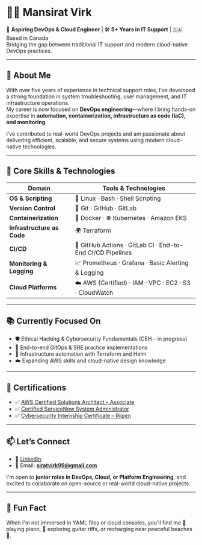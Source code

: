 # 👩‍💻 Mansirat Virk

🎯 **Aspiring DevOps & Cloud Engineer** | 🛠️ **5+ Years in IT Support** | 🇨🇦 Based in Canada  
Bridging the gap between traditional IT support and modern cloud-native DevOps practices.

---

## 🚀 About Me

With over five years of experience in technical support roles, I’ve developed a strong foundation in system troubleshooting, user management, and IT infrastructure operations.  
My career is now focused on **DevOps engineering**—where I bring hands-on expertise in **automation, containerization, infrastructure as code (IaC), and monitoring**.

I’ve contributed to real-world DevOps projects and am passionate about delivering efficient, scalable, and secure systems using modern cloud-native technologies.

---

## 🧰 Core Skills & Technologies

| Domain                  | Tools & Technologies                                                                 |
|-------------------------|---------------------------------------------------------------------------------------|
| **OS & Scripting**      | 🐧 Linux · Bash · Shell Scripting                                                     |
| **Version Control**     | 🔧 Git · GitHub · GitLab                                                              |
| **Containerization**    | 🐳 Docker · ☸️ Kubernetes · Amazon EKS                                                 |
| **Infrastructure as Code** | 🌍 Terraform                                                                       |
| **CI/CD**               | 🚀 GitHub Actions · GitLab CI · End-to-End CI/CD Pipelines                           |
| **Monitoring & Logging**| 📈 Prometheus · Grafana · Basic Alerting & Logging                                   |
| **Cloud Platforms**     | ☁️ AWS (Certified) · IAM · VPC · EC2 · S3 · CloudWatch                                |

---

## 📚 Currently Focused On

- 🛡️ Ethical Hacking & Cybersecurity Fundamentals (CEH – in progress)  
- 🧠 End-to-end GitOps & SRE practice implementations  
- 🧰 Infrastructure automation with Terraform and Helm  
- ☁️ Expanding AWS skills and cloud-native design knowledge

---

## 🏅 Certifications

- ✅ [AWS Certified Solutions Architect – Associate](https://www.credly.com/badges/2490cae8-b02e-417e-85b6-a7d6ab06529a/linked_in_profile)  
- ✅ [Certified ServiceNow System Administrator](https://www.credly.com/org/servicenow/badge/servicenow-certified-system-administrator)  
- ✅ [Cybersecurity Internship Certificate – Riipen](https://app.riipen.com/teams/rV0XbvAV/certificates/ALeYlZJL)

---

## 📫 Let’s Connect

- 🔗 [LinkedIn](https://www.linkedin.com/in/mansirat-virk-devops/)  
- 📧 Email: **siratvirk99@gmail.com**

I'm open to **junior roles in DevOps, Cloud, or Platform Engineering**, and excited to collaborate on open-source or real-world cloud-native projects.

---

## 🎵 Fun Fact

When I'm not immersed in YAML files or cloud consoles, you’ll find me 🎹 playing piano, 🎸 exploring guitar riffs, or recharging near peaceful beaches 🌊.


